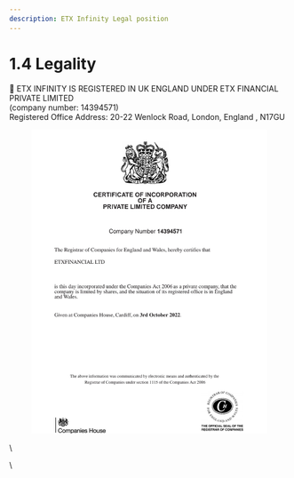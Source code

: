 ```yaml
---
description: ETX Infinity Legal position
---
```


# 1.4  Legality

	ETX INFINITY IS REGISTERED IN UK ENGLAND UNDER ETX FINANCIAL PRIVATE LIMITED
\
(company number: 14394571)
\
Registered Office Address: 20-22 Wenlock Road, London, England , N17GU

&#x20;&#x20;

<figure><img src="../.gitbook/assets/IncorporationCertificate.jpg" alt=""><figcaption></figcaption></figure>








\

\
